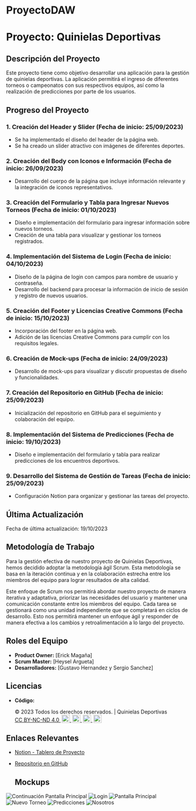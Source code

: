 # ProyectoDAW

# Proyecto: Quinielas Deportivas

## Descripción del Proyecto

Este proyecto tiene como objetivo desarrollar una aplicación para la gestión de quinielas deportivas. La aplicación permitirá el ingreso de diferentes torneos o campeonatos con sus respectivos equipos, así como la realización de predicciones por parte de los usuarios.

## Progreso del Proyecto

### 1. Creación del Header y Slider (Fecha de inicio: 25/09/2023)

- Se ha implementado el diseño del header de la página web.
- Se ha creado un slider atractivo con imágenes de diferentes deportes.

### 2. Creación del Body con Iconos e Información (Fecha de inicio: 26/09/2023)

- Desarrollo del cuerpo de la página que incluye información relevante y la integración de iconos representativos.

### 3. Creación del Formulario y Tabla para Ingresar Nuevos Torneos (Fecha de inicio: 01/10/2023)

- Diseño e implementación del formulario para ingresar información sobre nuevos torneos.
- Creación de una tabla para visualizar y gestionar los torneos registrados.

### 4. Implementación del Sistema de Login (Fecha de inicio: 04/10/2023)

- Diseño de la página de login con campos para nombre de usuario y contraseña.
- Desarrollo del backend para procesar la información de inicio de sesión y registro de nuevos usuarios.

### 5. Creación del Footer y Licencias Creative Commons (Fecha de inicio: 15/10/2023)

- Incorporación del footer en la página web.
- Adición de las licencias Creative Commons para cumplir con los requisitos legales.

### 6. Creación de Mock-ups (Fecha de inicio: 24/09/2023)

- Desarrollo de mock-ups para visualizar y discutir propuestas de diseño y funcionalidades.

### 7. Creación del Repositorio en GitHub (Fecha de inicio: 25/09/2023)

- Inicialización del repositorio en GitHub para el seguimiento y colaboración del equipo.

### 8. Implementación del Sistema de Predicciones (Fecha de inicio: 19/10/2023)

- Diseño e implementación del formulario y tabla para realizar predicciones de los encuentros deportivos.

### 9. Desarrollo del Sistema de Gestión de Tareas (Fecha de inicio: 25/09/2023)

- Configuración Notion para organizar y gestionar las tareas del proyecto.

## Última Actualización

Fecha de última actualización: 19/10/2023

## Metodología de Trabajo

Para la gestión efectiva de nuestro proyecto de Quinielas Deportivas, hemos decidido adoptar la metodología ágil Scrum. Esta metodología se basa en la iteración continua y en la colaboración estrecha entre los miembros del equipo para lograr resultados de alta calidad. 

Este enfoque de Scrum nos permitirá abordar nuestro proyecto de manera iterativa y adaptativa, priorizar las necesidades del usuario y mantener una comunicación constante entre los miembros del equipo. Cada tarea se gestionará como una unidad independiente que se completará en ciclos de desarrollo. Esto nos permitirá mantener un enfoque ágil y responder de manera efectiva a los cambios y retroalimentación a lo largo del proyecto.

## Roles del Equipo

- **Product Owner:** [Erick Magaña]
- **Scrum Master:** [Heysel Argueta]
- **Desarrolladores:** [Gustavo Hernandez y Sergio Sanchez]

## Licencias

- **Código:**
  <div class="footer-license">
            <p>&copy; 2023 Todos los derechos reservados. | Quinielas Deportivas
                <span xmlns:cc="http://creativecommons.org/ns#" xmlns:dct="http://purl.org/dc/terms">
                    <a href="http://creativecommons.org/licenses/by-nc-nd/4.0/?ref=chooser-v1" target="_blank"
                        rel="license noopener noreferrer" style="display:inline-block;">
                        CC BY-NC-ND 4.0
                        <img style="height:22px!important;margin-left:3px;vertical-align:text-bottom;"
                            src="https://mirrors.creativecommons.org/presskit/icons/cc.svg?ref=chooser-v1">
                        <img style="height:22px!important;margin-left:3px;vertical-align:text-bottom;"
                            src="https://mirrors.creativecommons.org/presskit/icons/by.svg?ref=chooser-v1">
                        <img style="height:22px!important;margin-left:3px;vertical-align:text-bottom;"
                            src="https://mirrors.creativecommons.org/presskit/icons/nc.svg?ref=chooser-v1">
                        <img style="height:22px!important;margin-left:3px;vertical-align:text-bottom;"
                            src="https://mirrors.creativecommons.org/presskit/icons/nd.svg?ref=chooser-v1">
                    </a>
                </span>
            </p>
        </div>

## Enlaces Relevantes

- [Notion - Tablero de Proyecto](https://www.notion.so/2b042096659846ca96266b0ae8a925ec?v=a458cccedfaf4a69b10f50bf6677bfed&pvs=4)
- [Repositorio en GitHub](https://github.com/Erick-projects/ProyectoDAW.git)

  ## Mockups
![Continuación Pantalla  Principal](https://github.com/Erick-projects/ProyectoDAW/assets/124595071/c09a45ca-a0de-4474-aada-ce7c986615e5)
![Login](https://github.com/Erick-projects/ProyectoDAW/assets/124595071/6d3a595b-a6a3-407e-9683-abf023ebb260)
![Pantalla Principal](https://github.com/Erick-projects/ProyectoDAW/assets/124595071/297d1206-b3e5-49be-8df9-63ab4173c564)
![Nuevo Torneo](https://github.com/Erick-projects/ProyectoDAW/assets/124595071/5110a3dc-d6ef-4afe-8a31-02b5b6c0a5d5)
![Predicciones](https://github.com/Erick-projects/ProyectoDAW/assets/124595071/c1eb1e46-4a03-4e4b-a1c8-22173d123d33)
![Nosotros](https://github.com/Erick-projects/ProyectoDAW/assets/124595071/5d786caf-dd74-4fb3-8567-b3d7406dc81b)
